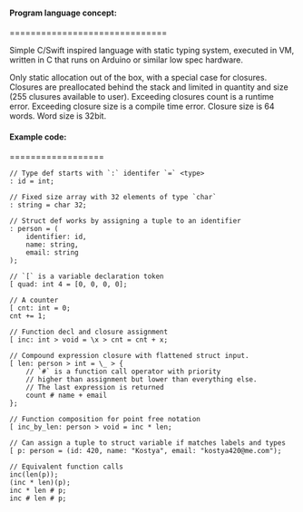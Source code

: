 #### Program language concept:
==============================

Simple C/Swift inspired language with static typing system,
executed in VM, written in C that runs on Arduino or similar low spec hardware.

Only static allocation out of the box, with a special case for closures.
Closures are preallocated behind the stack and limited in quantity and size (255 clusures available to user).
Exceeding closures count is a runtime error. Exceeding closure size is a compile time error.
Closure size is 64 words. Word size is 32bit.

#### Example code:
==================

```
// Type def starts with `:` identifer `=` <type>
: id = int;

// Fixed size array with 32 elements of type `char`
: string = char 32;

// Struct def works by assigning a tuple to an identifier
: person = (
	identifier: id,
	name: string,
	email: string
);

// `[` is a variable declaration token
[ quad: int 4 = [0, 0, 0, 0];

// A counter
[ cnt: int = 0;
cnt += 1;

// Function decl and closure assignment
[ inc: int > void = \x > cnt = cnt + x;

// Compound expression closure with flattened struct input.
[ len: person > int = \_ > {
	// `#` is a function call operator with priority
	// higher than assignment but lower than everything else.
	// The last expression is returned
	count # name + email
};

// Function composition for point free notation
[ inc_by_len: person > void = inc * len;

// Can assign a tuple to struct variable if matches labels and types
[ p: person = (id: 420, name: "Kostya", email: "kostya420@me.com");

// Equivalent function calls
inc(len(p));
(inc * len)(p);
inc * len # p;
inc # len # p;
```

